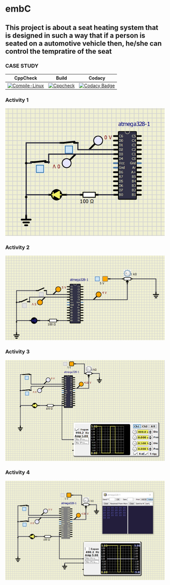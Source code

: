 # embC 

## This project is about a seat heating system that is designed in such a way that if a person is seated on a automotive vehicle then, he/she can control the tempratire of the seat

### CASE STUDY

|CppCheck                   |      Build                |     Codacy     |                                       
|--------                   |-------------------------- |-------         |
|[![Compile-Linux](https://github.com/pavanyadav007/Emd_C/actions/workflows/Compile.yml/badge.svg)](https://github.com/pavanyadav007/Emd_C/actions/workflows/Compile.yml)|[![Cppcheck](https://github.com/pavanyadav007/Emd_C/actions/workflows/CodeQulaity.yml/badge.svg)](https://github.com/pavanyadav007/Emd_C/actions/workflows/CodeQulaity.yml)|[![Codacy Badge](https://app.codacy.com/project/badge/Grade/a3ce929d5764402c9845291b0b054f25)](https://www.codacy.com/gh/pavanyadav007/Emd_C/dashboard?utm_source=github.com&amp;utm_medium=referral&amp;utm_content=pavanyadav007/Emd_C&amp;utm_campaign=Badge_Grade)|

### Activity 1
![image](https://github.com/pavanyadav007/Emd_C/blob/main/simulation/Activity_1.png)

### Activity 2

![image](https://github.com/pavanyadav007/Emd_C/blob/main/simulation/activity_2.png)

### Activity 3

![image](https://github.com/pavanyadav007/Emd_C/blob/main/simulation/Activity_3.png)

### Activity 4
![image](https://github.com/pavanyadav007/Emd_C/blob/main/simulation/Activity_4.png)
